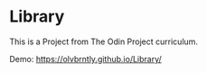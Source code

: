 # Library

This is a Project from The Odin Project curriculum. 


Demo: https://olvbrntly.github.io/Library/
